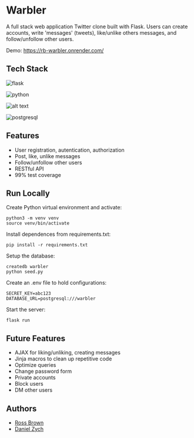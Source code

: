 
# Warbler

A full stack web application Twitter clone built with Flask. Users can create accounts, write 'messages' (tweets), like/unlike others messages, and follow/unfollow other users.

Demo: https://rb-warbler.onrender.com/
## Tech Stack
![flask](https://img.shields.io/badge/Flask-000000?style=for-the-badge&logo=flask&logoColor=white)

![python](https://img.shields.io/badge/Python-3776AB?style=for-the-badge&logo=python&logoColor=white)

![alt text](https://img.shields.io/badge/-SQLAlchemy-F40D12?logo=sqlalchemy&logoColor=white&style=for-the-badge)

![postgresql](https://img.shields.io/badge/PostgreSQL-316192?style=for-the-badge&logo=postgresql&logoColor=white)



## Features
- User registration, autentication, authorization
- Post, like, unlike messages
- Follow/unfollow other users
- RESTful API
- 99% test coverage
## Run Locally
Create Python virtual environment and activate:

    python3 -m venv venv
    source venv/bin/activate

Install dependences from requirements.txt:

    pip install -r requirements.txt

Setup the database:

    createdb warbler
    python seed.py

Create an .env file to hold configurations:

    SECRET_KEY=abc123
    DATABASE_URL=postgresql:///warbler

Start the server:

    flask run



## Future Features

- AJAX for liking/unliking, creating messages
- Jinja macros to clean up repetitive code
- Optimize queries
- Change password form
- Private accounts
- Block users
- DM other users



## Authors

- [Ross Brown](https://www.github.com/ross-brown)
- [Daniel Zych](https://www.github.com/danjzych)

